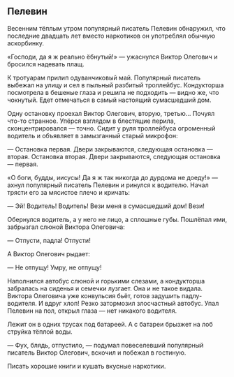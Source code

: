 ## Пелевин

Весенним тёплым утром популярный писатель Пелевин обнаружил, что последние двадцать лет вместо наркотиков он употреблял обычную аскорбинку.

«Господи, да я ж реально ёбнутый!» — ужаснулся Виктор Олегович и бросился надевать плащ.

К тротуарам прилип одуванчиковый май. Популярный писатель выбежал на улицу и сел в пыльный разбитый троллейбус. Кондукторша посмотрела в бешеные глаза и решила не подходить — видно же, что чокнутый. Едет отмечаться в самый настоящий сумасшедший дом.

Одну остановку проехал Виктор Олегович, вторую, третью… Почуял что-то странное. Упёрся взглядом в блестящие перила, сконцентрировался — точно. Сидит у руля троллейбуса огроменный водитель и объявляет в замызганный старый микрофон:

— Остановка первая. Двери закрываются, следующая остановка — вторая. Остановка вторая. Двери закрываются, следующая остановка — первая.

«О боги, будды, иисусы! Да я ж так никогда до дурдома не доеду!» — ахнул популярный писатель Пелевин и ринулся к водителю. Начал трясти его за мясистое плечо и кричать:

— Эй! Водитель! Водитель! Вези меня в сумасшедший дом! Вези!

Обернулся водитель, а у него не лицо, а сплошные губы. Пошлёпал ими, забрызгал слюной Виктора Олеговича:

— Отпусти, падла! Отпусти!

А Виктор Олегович рыдает:

— Не отпущу! Умру, не отпущу!

Наполнился автобус слюной и горькими слезами, а кондукторша забралась на сиденья и семечки лузгает. Она и не такое видала. Виктора Олеговича уже конвульсия бьёт, готов задушить падлу-водителя. И вдруг хлоп! Резко затормозил злосчастный автобус. Упал Пелевин на пол, открыл глаза — нет никакого водителя.

Лежит он в одних трусах под батареей. А с батареи брызжет на лоб струйка тёплой воды.

— Фух, блядь, отпустило, — подумал повеселевший популярный писатель Виктор Олегович, вскочил и побежал в гостиную. 

Писать хорошие книги и кушать вкусные наркотики.